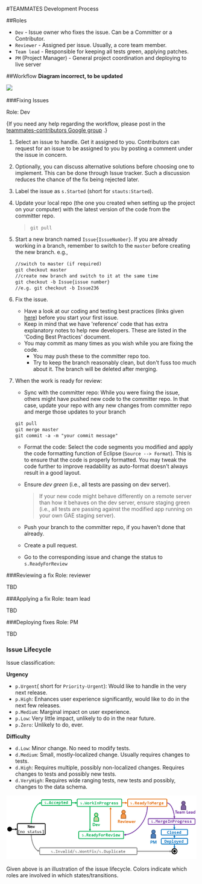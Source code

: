 #TEAMMATES Development Process

##Roles
* `Dev` - Issue owner who fixes the issue. Can be a Committer or a Contributor.
* `Reviewer` - Assigned per issue. Usually, a core team member.
* `Team lead` - Responsible for keeping all tests green, applying patches.
* `PM` (Project Manager) - General project coordination and deploying to live server

##Workflow
**Diagram incorrect, to be updated**

<img src='http://teammatesv4.appspot.com/dev/images/workflow.png' width='600'>

###Fixing Issues

Role: Dev

{If you need any help regarding the workflow, please post in the 
[teammates-contributors Google group](https://groups.google.com/forum/?fromgroups#!forum/teammates-contributors) .}

1. Select an issue to handle. Get it assigned to you. 
   Contributors can request for an issue to be assigned to you by posting a comment under the issue in concern.

2. Optionally, you can discuss alternative solutions before choosing one to implement. 
   This can be done through Issue tracker. 
   Such a discussion reduces the chance of the fix being rejected later.

3. Label the issue as `s.Started` (short for `stauts:Started`).

4. Update your local repo (the one you created when setting up the project on your computer) 
   with the latest version of the code from the committer repo.
    
    > `git pull`

5. Start a new branch named `Issue{IssueNumber}`. 
   If you are already working in a branch, remember to switch to the `master` 
   before creating the new branch. e.g.,
    
    ```
    //switch to master (if required)
    git checkout master
    //create new branch and switch to it at the same time
    git checkout -b Issue{issue number}
    //e.g. git checkout -b Issue236

6. Fix the issue.
   * Have a look at our coding and testing best practices (links given [here](../README.md)) before you start your first issue.
   * Keep in mind that we have 'reference' code that has extra explanatory notes to help new developers. These are listed in the 'Coding Best Practices' document.
   * You may commit as many times as you wish while you are fixing the code. 
       * You may push these to the committer repo too. 
       * Try to keep the branch reasonably clean, but don't fuss too much about it. 
         The branch will be deleted after merging.
     

7. When the work is ready for review:

   * Sync with the committer repo: While you were fixing the issue, others 
   might have pushed new code to the committer repo. In that case, update your repo with any new changes from committer repo and merge those updates to your branch
        
   ```
   git pull 
   git merge master
   git commit -a -m "your commit message"
   ```
        
   * Format the code: Select the code segments you modified and apply the code 
     formatting function of Eclipse (`Source --> Format`). 
     This is to ensure that the code is properly formatted. 
     You may tweak the code further to improve readability as auto-format 
     doesn't always result in a good layout.
        
   * Ensure _dev green_ (i.e., all tests are passing on dev server).
     
     >If your new code might behave differently on a remote server than how it 
     behaves on the dev server, ensure staging green 
     (i.e., all tests are passing against the modified app running on your own 
     GAE staging server).
        
   * Push your branch to the committer repo, if you haven't done that already.
   
   * Create a pull request.
   
   * Go to the corresponding issue and change the status to `s.ReadyForReview`
   
   

###Reviewing a fix
Role: reviewer

TBD

###Applying a fix
Role: team lead

TBD

###Deploying fixes
Role: PM

TBD
   

### Issue Lifecycle
Issue classification:

**Urgency**

* `p.Urgent`( short for `Priority-Urgent`): Would like to handle in the very next release.
* `p.High`: Enhances user experience significantly, would like to do in the next few releases.
* `p.Medium`: Marginal impact on user experience.
* `p.Low`: Very little impact, unlikely to do in the near future.
* `p.Zero`: Unlikely to do, ever.

**Difficulty**

* `d.Low`: Minor change. No need to modify tests.
* `d.Medium`: Small, mostly-localized change. Usually requires changes to tests.
* `d.High`: Requires multiple, possibly non-localized changes. Requires changes to tests and possibly new tests.
* `d.VeryHigh`: Requires wide ranging tests, new tests and possibly, changes to the data schema.

<img src='../src/main/webapp/dev/images/IssueLifecycle.png' width='600'>

Given above is an illustration of the issue lifecycle. 
Colors indicate which roles are involved in which states/transitions. 
